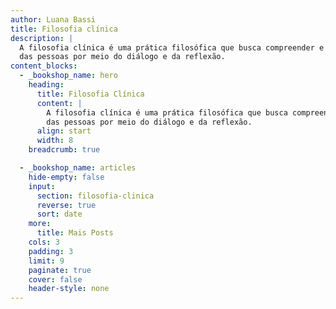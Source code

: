 ```yaml
---
author: Luana Bassi
title: Filosofia clínica
description: |
  A filosofia clínica é uma prática filosófica que busca compreender e transformar a vida
  das pessoas por meio do diálogo e da reflexão.
content_blocks:
  - _bookshop_name: hero
    heading:
      title: Filosofia Clínica
      content: |
        A filosofia clínica é uma prática filosófica que busca compreender e transformar a vida
        das pessoas por meio do diálogo e da reflexão.
      align: start
      width: 8
    breadcrumb: true

  - _bookshop_name: articles
    hide-empty: false
    input:
      section: filosofia-clinica
      reverse: true
      sort: date
    more:
      title: Mais Posts
    cols: 3
    padding: 3
    limit: 9
    paginate: true
    cover: false
    header-style: none
---
```


